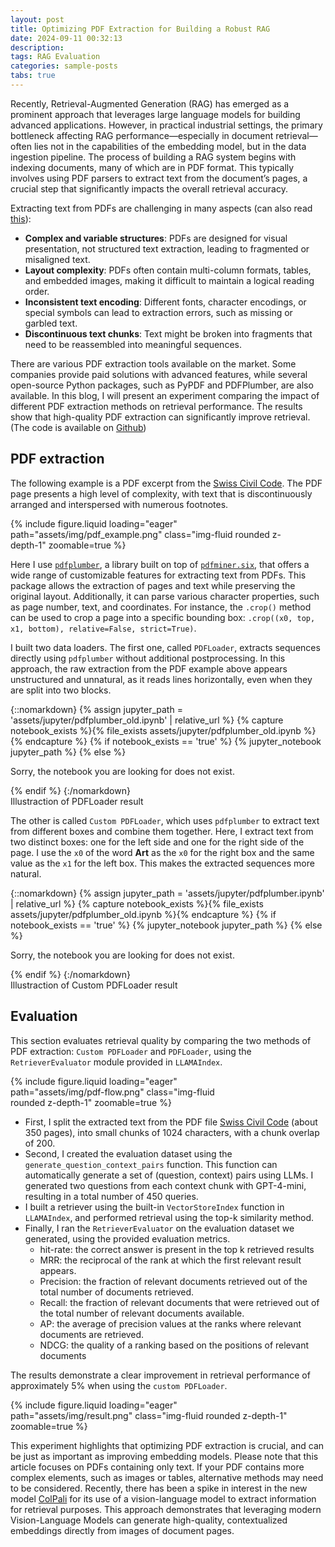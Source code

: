 ```yaml
---
layout: post
title: Optimizing PDF Extraction for Building a Robust RAG
date: 2024-09-11 00:32:13
description: 
tags: RAG Evaluation
categories: sample-posts
tabs: true
---
```


Recently, Retrieval-Augmented Generation (RAG) has emerged as a prominent approach that leverages large language models for building advanced applications. However, in practical industrial settings, the primary bottleneck affecting RAG performance—especially in document retrieval—often lies not in the capabilities of the embedding model, but in the data ingestion pipeline. The process of building a RAG system begins with indexing documents, many of which are in PDF format. This typically involves using PDF parsers to extract text from the document’s pages, a crucial step that significantly impacts the overall retrieval accuracy.

Extracting text from PDFs are challenging in many aspects (can also read [this](https://pypdf.readthedocs.io/en/stable/user/extract-text.html)):
* **Complex and variable structures**: PDFs are designed for visual presentation, not structured text extraction, leading to fragmented or misaligned text.
* **Layout complexity**: PDFs often contain multi-column formats, tables, and embedded images, making it difficult to maintain a logical reading order.
* **Inconsistent text encoding**: Different fonts, character encodings, or special symbols can lead to extraction errors, such as missing or garbled text.
* **Discontinuous text chunks**: Text might be broken into fragments that need to be reassembled into meaningful sequences.


<!-- Recently, the new model [ColPali](https://arxiv.org/html/2407.01449v2) has attracte a lot of attention, for its use of a vision-language model to extract information for retrieval purposes. This approach demonstrates that leveraging recent Vision Language Models can produce high-quality, contextualized embeddings directly from images of document pages. -->


There are various  PDF extraction tools available on the market. Some companies provide paid solutions with advanced features, while several open-source Python packages, such as PyPDF and PDFPlumber, are also available. In this blog, I will present an experiment comparing the impact of different PDF extraction methods on retrieval performance. The results show that high-quality PDF extraction can significantly improve retrieval. (The code is available on [Github](https://github.com/aixiuxiuxiu/pdf-extraction-blog/tree/main))


## PDF extraction


The following example is a PDF excerpt from the [Swiss Civil Code](https://www.fedlex.admin.ch/eli/cc/24/233_245_233/en). The PDF page presents a high level of complexity, with text that is discontinuously arranged and interspersed with numerous footnotes.


<div class="row justify-content-center mt-3">
    <div class="col-sm mt-3 mt-md-0" style="width: 90%;">
        {% include figure.liquid loading="eager" path="assets/img/pdf_example.png" class="img-fluid rounded z-depth-1" zoomable=true %}
    </div>
    
</div>


Here I use [`pdfplumber`](https://github.com/jsvine/pdfplumber), a library built on top of [`pdfminer.six`](https://github.com/goulu/pdfminer), that offers a wide range of customizable features for extracting text from PDFs. This package allows the extraction of pages and text while preserving the original layout. Additionally, it can parse various character properties, such as page number, text, and coordinates. For instance, the `.crop()` method can be used to crop a page into a specific bounding box: `.crop((x0, top, x1, bottom), relative=False, strict=True)`.


I built two data loaders. The first one, called `PDFLoader`, extracts sequences directly using `pdfplumber` without additional postprocessing. In this approach, the raw extraction from the PDF example above appears unstructured and unnatural, as it reads lines horizontally, even when they are split into two blocks. 

{::nomarkdown}
{% assign jupyter_path = 'assets/jupyter/pdfplumber_old.ipynb' | relative_url %}
{% capture notebook_exists %}{% file_exists assets/jupyter/pdfplumber_old.ipynb %}{% endcapture %}
{% if notebook_exists == 'true' %}
  {% jupyter_notebook jupyter_path %}
{% else %}
  <p>Sorry, the notebook you are looking for does not exist.</p>
{% endif %}
{:/nomarkdown}
<div class="caption">
Illustraction of PDFLoader result
</div>


The other is called `Custom PDFLoader`, which uses `pdfplumber`  to extract text from different boxes and combine them together. Here, I extract text from two distinct boxes: one for the left side and one for the right side of the page. I use the `x0` of the word **Art** as the `x0` for the right box and the same value as the `x1` for the left box. This makes the extracted sequences more natural.


{::nomarkdown}
{% assign jupyter_path = 'assets/jupyter/pdfplumber.ipynb' | relative_url %}
{% capture notebook_exists %}{% file_exists assets/jupyter/pdfplumber_old.ipynb %}{% endcapture %}
{% if notebook_exists == 'true' %}
  {% jupyter_notebook jupyter_path %}
{% else %}
  <p>Sorry, the notebook you are looking for does not exist.</p>
{% endif %}
{:/nomarkdown}
<div class="caption">
Illustraction of Custom PDFLoader result
</div>


## Evaluation

This section evaluates retrieval quality by comparing the two methods of PDF extraction: `Custom PDFLoader` and `PDFLoader`, using the `RetrieverEvaluator` module provided in `LLAMAIndex`.

<div class="row justify-content-center mt-3">
    <div class="col-sm-9 mt-3 mt-md-0" style="width: 65%;">
        {% include figure.liquid loading="eager" path="assets/img/pdf-flow.png" class="img-fluid rounded z-depth-1" zoomable=true %}
    </div>
  </div>


* First, I split the extracted text from the PDF file [Swiss Civil Code](https://www.fedlex.admin.ch/eli/cc/24/233_245_233/en) (about 350 pages), into small chunks of 1024 characters, with a chunk overlap of 200.
* Second, I created the evaluation dataset using the `generate_question_context_pairs` function. This function can automatically generate a set of (question, context) pairs using LLMs. I generated two questions from each context chunk with GPT-4-mini, resulting in a total number of 450 queries.
* I built a retriever using the built-in `VectorStoreIndex` function in `LLAMAIndex`, and performed retrieval using the top-k similarity method.
* Finally, I ran the `RetrieverEvaluator` on the evaluation dataset we generated, using the provided evaluation metrics.
  * hit-rate: the correct answer is present in the top k retrieved results
  * MRR: the reciprocal of the rank at which the first relevant result appears.
  * Precision:  the fraction of relevant documents retrieved out of the total number of documents retrieved.
  * Recall:  the fraction of relevant documents that were retrieved out of the total number of relevant documents available.
  * AP: the average of precision values at the ranks where relevant documents are retrieved.
  * NDCG: the quality of a ranking based on the positions of relevant documents

The results demonstrate a clear improvement in retrieval performance of approximately 5% when using the `custom PDFLoader`.

<div class="row justify-content-center mt-3">
    <div class="col-sm mt-3 mt-md-0" style="width: 90%;">
        {% include figure.liquid loading="eager" path="assets/img/result.png" class="img-fluid rounded z-depth-1" zoomable=true %}
    </div>
  </div>
    



This experiment highlights that optimizing PDF extraction is crucial, and can be just as important as improving embedding models. Please note that this article focuses on PDFs containing only text. If your PDF contains more complex elements, such as images or tables, alternative methods may need to be considered. Recently, there has been a spike in interest in the new model [ColPali](https://arxiv.org/pdf/2407.01449) for its use of a vision-language model to extract information for retrieval purposes. This approach demonstrates that leveraging modern Vision-Language Models can generate high-quality, contextualized embeddings directly from images of document pages.




